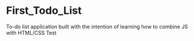 # First_Todo_List
To-do list application built with the intention of learning how to combine JS with HTML/CSS
Test